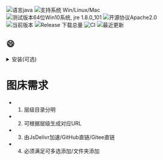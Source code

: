 <!--
 * @Author: Weidows
 * @Date: 2020-10-11 17:16:33
 * @LastEditors: Weidows
 * @LastEditTime: 2020-10-14 23:46:02
 * @FilePath: \Github\Weidows\Others\test.md
-->

![语言java](https://img.shields.io/badge/Require-java-green.svg)
![支持系统 Win/Linux/Mac](https://img.shields.io/badge/Platform-%20win%20|%20linux%20|%20mac-lightgrey.svg)
![测试版本64位Win10系统, jre 1.8.0_101](https://img.shields.io/badge/TestPass-Win10%20x64__java__1.8.0__101-green.svg)
![开源协议Apache2.0](https://img.shields.io/badge/license-apache--2.0-green.svg)  
![当前版本](https://img.shields.io/github/release/nICEnnnnnnnLee/BilibiliDown.svg?style=flat-square)
![Release 下载总量](https://img.shields.io/github/downloads/nICEnnnnnnnLee/BilibiliDown/total.svg?style=flat-square)
![CI](https://github.com/nICEnnnnnnnLee/BilibiliDown/workflows/CI/badge.svg)
![最近更新](https://img.shields.io/github/last-commit/nICEnnnnnnnLee/BilibiliDown.svg?style=flat-square&color=FF9900)

## :smile:

<details>
  <summary>安装(可选)</summary>
  这里写内容
</details>



# 图床需求
  - 1. 层级目录分明
  - 2. 可根据层级生成对应URL
  - 3. 由JsDelivr加速/GitHub直链/Gitee直链
  - 4. 必须满足可多选添加/文件夹添加
